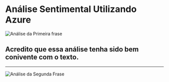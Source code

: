 # Análise Sentimental Utilizando Azure
![Análise da Primeira frase](https://github.com/user-attachments/assets/aab6281d-7a99-495e-be9d-909b06f65823)

## Acredito que essa análise tenha sido bem conivente com o texto.

---

![Análise da Segunda Frase](https://github.com/user-attachments/assets/aa7553c4-722a-4725-afc1-3b53beac9432)
